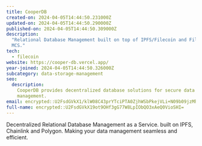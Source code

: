 ```yaml
---
title: CooperDB
created-on: 2024-04-05T14:44:50.231000Z
updated-on: 2024-04-05T14:44:50.290000Z
published-on: 2024-04-05T14:44:50.309000Z
description:
  "Relational Database Management built on top of IPFS/Filecoin and FilSwan
  MCS."
tech:
  - filecoin
website: https://cooper-db.vercel.app/
year-joined: 2024-04-05T14:44:50.326000Z
subcategory: data-storage-management
seo:
  description:
    CooperDB provides decentralized database solutions for secure data
    management.
email: encrypted::U2FsdGVkX1/klW08C43prYTciPTA0ZjhWSbPkejVLi+N09b09jzMhzwxCARysEVJ
full-name: encrypted::U2FsdGVkX19ot9OHf3gG77W8LpIObQO3xAeQ0VioSHI=
---
```


Decentralized Relational Database Management as a Service. built on IPFS, Chainlink and Polygon. Making your data management seamless and efficient.
